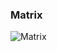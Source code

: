 ### Matrix

![Matrix](https://user-images.githubusercontent.com/32913212/122981592-d6a83a80-d391-11eb-9c8d-34cd04127d27.png)
